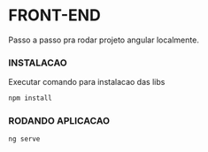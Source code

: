 # FRONT-END

Passo a passo pra rodar projeto angular localmente.

### INSTALACAO

Executar comando para instalacao das libs
```bash
npm install
```

### RODANDO APLICACAO
```bash
ng serve
```
